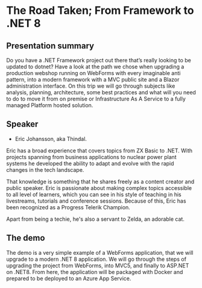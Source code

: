 # The Road Taken; From Framework to .NET 8

## Presentation summary
Do you have a .NET Framework project out there that’s really looking to be updated to dotnet? Have a look at the path we chose when upgrading a production webshop running on WebForms with every imaginable anti pattern, into a modern framework with a MVC public site and a Blazor administration interface. On this trip we will go through subjects like analysis, planning, architecture, some best practices and what will you need to do to move it from on premise or Infrastructure As A Service to a fully managed Platform hosted solution.

## Speaker
- Eric Johansson, aka Thindal.

Eric has a broad experience that covers topics from ZX Basic to .NET. With projects spanning from business applications to nuclear power plant systems he developed the ability to adapt and evolve with the rapid changes in the tech landscape.

That knowledge is something that he shares freely as a content creator and public speaker. Eric is passionate about making complex topics accessible to all level of learners, which you can see in his style of teaching in his livestreams, tutorials and conference sessions. Because of this, Eric has been recognized as a Progress Telerik Champion.

Apart from being a techie, he's also a servant to Zelda, an adorable cat.

## The demo
The demo is a very simple example of a WebForms application, that we will upgrade to a modern .NET 8 application. We will go through the steps of upgrading the project from WebForms, into MVC5, and finally to ASP.NET on .NET8.
From here, the application will be packaged with Docker and prepared to be deployed to an Azure App Service.
